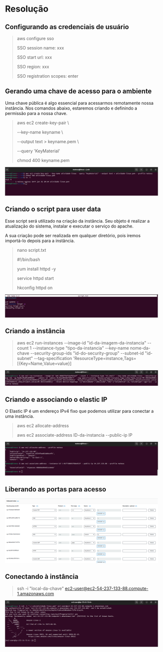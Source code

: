 
# Resolução 

## Configurando as credenciais de usuário
> aws configure sso
> 
> SSO session name: xxx
> 
> SSO start url: xxx
> 
> SSO region: xxx
> 
> SSO registration scopes: enter

## Gerando uma chave de acesso para o ambiente
Uma chave pública é algo essencial para acessarmos remotamente nossa instância. Nos comandos abaixo, estaremos criando e definindo a permissão para a nossa chave.

> aws ec2 create-key-pair \
> 
> --key-name keyname \
> 
> --output text > keyname.pem \
> 
> --query 'KeyMaterial'
> 
> chmod 400 keyname.pem 

<img src="/atividade-prints/criando-chave.png" alt="Criando a chave de acesso." />

## Criando o script para user data
Esse script será utilizado na criação da instância. Seu objeto é realizar a atualização do sistema, instalar e executar o serviço do apache.

A sua criação pode ser realizada em qualquer diretório, pois iremos importá-lo depois para a instância.
> nano script.txt
>
> #!/bin/bash
> 
> yum install httpd -y
> 
> service httpd start
> 
> hkconfig httpd on

<img src="/atividade-prints/criando-script.png" alt="Criando a primeira parte do script." />


## Criando a instância
> aws ec2 run-instances
> --image-id "id-da-imagem-da-instancia" 
> --count 1 
> --instance-type "tipo-da-instancia" 
> --key-name nome-da-chave
> --security-group-ids "id-do-security-group" 
> --subnet-id "id-subnet" 
> --tag-specification 'ResourceType=instance,Tags=[{Key=Name,Value=value}] 

<img src="/atividade-prints/criando-instancia.png" alt="Criando a instância." />

## Criando e associando o elastic IP
O Elastic IP é um endereço IPv4 fixo que podemos utilizar para conectar a uma instância.
> aws ec2 allocate-address
> 
> aws ec2 associate-address ID-da-instancia --public-ip IP

<img src="/atividade-prints/criando-elastic-ip.png" alt="Criando o elastic IP." />

## Liberando as portas para acesso
<img src="/atividade-prints/portas.png" alt="Liberando as portas de acesso." />

## Conectando à instância
> ssh -i "local-da-chave" ec2-user@ec2-54-237-133-88.compute-1.amazonaws.com

<img src="/atividade-prints/conectando-instancia.png" alt="Conectado à instância." />
